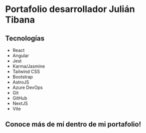 # Portafolio desarrollador Julián Tibana

## Tecnologías

- React
- Angular
- Jest
- Karma/Jasmine
- Tailwind CSS
- Bootstrap
- AstroJS
- Azure DevOps
- Git
- GitHub
- NextJS
- Vite

## Conoce más de mí dentro de mi portafolio!
